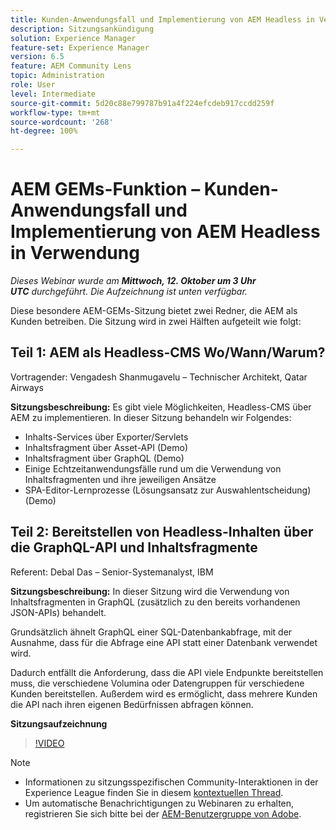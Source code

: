 ```yaml
---
title: Kunden-Anwendungsfall und Implementierung von AEM Headless in Verwendung
description: Sitzungsankündigung
solution: Experience Manager
feature-set: Experience Manager
version: 6.5
feature: AEM Community Lens
topic: Administration
role: User
level: Intermediate
source-git-commit: 5d20c88e799787b91a4f224efcdeb917ccdd259f
workflow-type: tm+mt
source-wordcount: '268'
ht-degree: 100%

---
```


# AEM GEMs-Funktion – Kunden-Anwendungsfall und Implementierung von AEM Headless in Verwendung

*Dieses Webinar wurde am **Mittwoch, 12. Oktober um 3 Uhr UTC** durchgeführt. Die Aufzeichnung ist unten verfügbar.*

Diese besondere AEM-GEMs-Sitzung bietet zwei Redner, die AEM als Kunden betreiben. Die Sitzung wird in zwei Hälften aufgeteilt wie folgt:

## Teil 1: AEM als Headless-CMS Wo/Wann/Warum?

Vortragender: Vengadesh Shanmugavelu – Technischer Architekt, Qatar Airways

**Sitzungsbeschreibung:**
Es gibt viele Möglichkeiten, Headless-CMS über AEM zu implementieren.
In dieser Sitzung behandeln wir Folgendes:

* Inhalts-Services über Exporter/Servlets
* Inhaltsfragment über Asset-API (Demo)
* Inhaltsfragment über GraphQL (Demo)
* Einige Echtzeitanwendungsfälle rund um die Verwendung von Inhaltsfragmenten und ihre jeweiligen Ansätze
* SPA-Editor-Lernprozesse (Lösungsansatz zur Auswahlentscheidung) (Demo)

## Teil 2: Bereitstellen von Headless-Inhalten über die GraphQL-API und Inhaltsfragmente

Referent: Debal Das – Senior-Systemanalyst, IBM

**Sitzungsbeschreibung:**
In dieser Sitzung wird die Verwendung von Inhaltsfragmenten in GraphQL (zusätzlich zu den bereits vorhandenen JSON-APIs) behandelt.

Grundsätzlich ähnelt GraphQL einer SQL-Datenbankabfrage, mit der Ausnahme, dass für die Abfrage eine API statt einer Datenbank verwendet wird.

Dadurch entfällt die Anforderung, dass die API viele Endpunkte bereitstellen muss, die verschiedene Volumina oder Datengruppen für verschiedene Kunden bereitstellen. Außerdem wird es ermöglicht, dass mehrere Kunden die API nach ihren eigenen Bedürfnissen abfragen können.

**Sitzungsaufzeichnung**

>[!VIDEO](https://video.tv.adobe.com/v/3410160)

>[!NOTE]
>
>* Informationen zu sitzungsspezifischen Community-Interaktionen in der Experience League finden Sie in diesem [kontextuellen Thread](https://adobe.ly/3r6P4nr).
>* Um automatische Benachrichtigungen zu Webinaren zu erhalten, registrieren Sie sich bitte bei der [AEM-Benutzergruppe von Adobe](https://aem-augs.adobe.com/).

